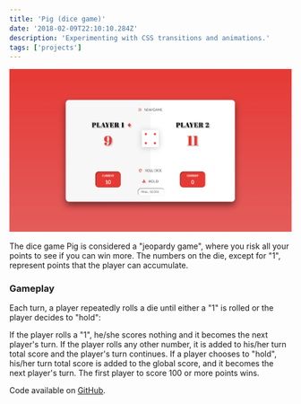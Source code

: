 ```yaml
---
title: 'Pig (dice game)'
date: '2018-02-09T22:10:10.284Z'
description: 'Experimenting with CSS transitions and animations.'
tags: ['projects']
---
```


![Pig Game project](./pig-game.png)

The dice game Pig is considered a "jeopardy game", where you risk all your points to see if you can win more. The numbers on the die, except for "1", represent points that the player can accumulate.

### Gameplay

Each turn, a player repeatedly rolls a die until either a "1" is rolled or the player decides to "hold":

If the player rolls a "1", he/she scores nothing and it becomes the next player's turn.
If the player rolls any other number, it is added to his/her turn total score and the player's turn continues.
If a player chooses to "hold", his/her turn total score is added to the global score, and it becomes the next player's turn.
The first player to score 100 or more points wins.

Code available on [GitHub](https://github.com/eneax/Pig_Game).
